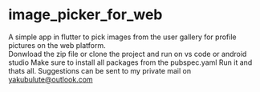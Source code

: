 # image_picker_for_web
A simple app in flutter to pick images from the user gallery for profile pictures on the web platform.  
Donwload the zip file or clone the project and run on vs code or android studio
Make sure to install all packages from the pubspec.yaml
Run it and thats all. 
Suggestions can be sent to my private mail on yakubulute@outlook.com
